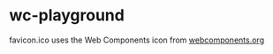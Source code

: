 wc-playground
=============

favicon.ico uses the Web Components icon from [webcomponents.org](https://www.webcomponents.org/assets)
